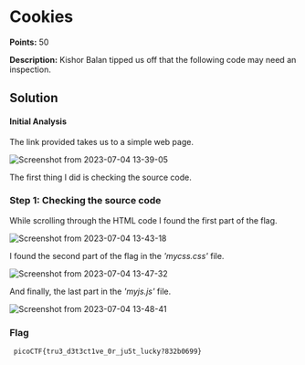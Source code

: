 # Cookies


**Points:** 50 

**Description:** Kishor Balan tipped us off that the following code may need an inspection. 




## Solution 


#### Initial Analysis

The link provided takes us to a simple web page.

![Screenshot from 2023-07-04 13-39-05](https://github.com/HelsNetwork/CTF-writeups/assets/87879515/57173567-0e45-4859-b4fc-443c2a415ff5)


The first thing I did is checking the source code. 





### Step 1: Checking the source code

While scrolling through the HTML code I found the first part of the flag. 

![Screenshot from 2023-07-04 13-43-18](https://github.com/HelsNetwork/CTF-writeups/assets/87879515/9bb5575a-cf21-4d6c-bdda-673b08afc2eb)


I found the second part of the flag in the _'mycss.css'_ file. 

![Screenshot from 2023-07-04 13-47-32](https://github.com/HelsNetwork/CTF-writeups/assets/87879515/94c7e3a5-32c4-4547-9f9a-d4d85c3548d5)


And finally, the last part in the _'myjs.js'_ file.

![Screenshot from 2023-07-04 13-48-41](https://github.com/HelsNetwork/CTF-writeups/assets/87879515/13ea9082-8cab-42a9-b840-c317692fa108)


### Flag 

``  picoCTF{tru3_d3t3ct1ve_0r_ju5t_lucky?832b0699} ``
